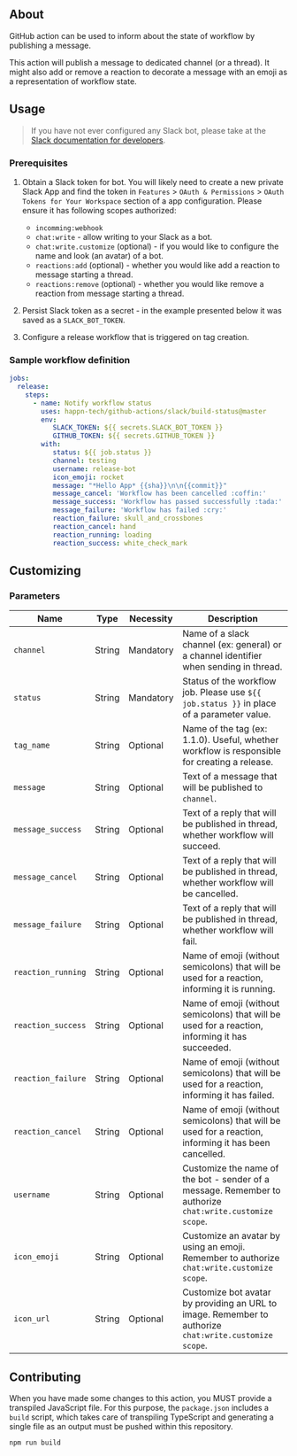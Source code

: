 ## About

GitHub action can be used to inform about the state of workflow by publishing a message.

This action will publish a message to dedicated channel (or a thread). It might also add or remove a
reaction to decorate a message with an emoji as a representation of workflow state.

## Usage

> If you have not ever configured any Slack bot, please take at the [Slack documentation for developers](https://api.slack.com/authentication/basics).

### Prerequisites

1. Obtain a Slack token for bot. You will likely need to create a new private Slack App and find the
   token in `Features` > `OAuth & Permissions` > `OAuth Tokens for Your Workspace` section of a app
   configuration. Please ensure it has following scopes authorized:

    * `incomming:webhook`
    * `chat:write` - allow writing to your Slack as a bot.
    * `chat:write.customize` (optional) - if you would like to configure the name and look (an
      avatar) of a bot.
    * `reactions:add` (optional) - whether you would like add a reaction to message starting a
      thread.
    * `reactions:remove` (optional) - whether you would like remove a reaction from message starting
      a thread.

2. Persist Slack token as a secret - in the example presented below it was saved as
   a `SLACK_BOT_TOKEN`.

3. Configure a release workflow that is triggered on tag creation.

### Sample workflow definition

```yaml
jobs:
  release:
    steps:
      - name: Notify workflow status
        uses: happn-tech/github-actions/slack/build-status@master
        env:
           SLACK_TOKEN: ${{ secrets.SLACK_BOT_TOKEN }}
           GITHUB_TOKEN: ${{ secrets.GITHUB_TOKEN }}
        with:
           status: ${{ job.status }}
           channel: testing
           username: release-bot
           icon_emoji: rocket
           message: "*Hello App* {{sha}}\n\n{{commit}}"
           message_cancel: 'Workflow has been cancelled :coffin:'
           message_success: 'Workflow has passed successfully :tada:'
           message_failure: 'Workflow has failed :cry:'
           reaction_failure: skull_and_crossbones
           reaction_cancel: hand
           reaction_running: loading
           reaction_success: white_check_mark
```

## Customizing

### Parameters

| Name | Type | Necessity | Description |
| ---- | ---- | --------- | ----------- |
| `channel` | String | Mandatory | Name of a slack channel (ex: general) or a channel identifier when sending in thread. |
| `status` | String | Mandatory | Status of the workflow job. Please use `${{ job.status }}` in place of a parameter value. |
| `tag_name` | String | Optional | Name of the tag (ex: 1.1.0). Useful, whether workflow is responsible for creating a release. |
| `message` | String | Optional | Text of a message that will be published to `channel`. |
| `message_success` | String | Optional | Text of a reply that will be published in thread, whether workflow will succeed. |
| `message_cancel` | String | Optional | Text of a reply that will be published in thread, whether workflow will be cancelled. |
| `message_failure` | String | Optional | Text of a reply that will be published in thread, whether workflow will fail. |
| `reaction_running` | String | Optional | Name of emoji (without semicolons) that will be used for a reaction, informing it is running. |
| `reaction_success` | String | Optional | Name of emoji (without semicolons) that will be used for a reaction, informing it has succeeded. |
| `reaction_failure` | String | Optional | Name of emoji (without semicolons) that will be used for a reaction, informing it has failed. |
| `reaction_cancel` | String | Optional | Name of emoji (without semicolons) that will be used for a reaction, informing it has been cancelled. |
| `username` | String | Optional | Customize the name of the bot - sender of a message. Remember to authorize `chat:write.customize scope`. |
| `icon_emoji` | String | Optional | Customize an avatar by using an emoji. Remember to authorize `chat:write.customize scope`. |
| `icon_url` | String | Optional | Customize bot avatar by providing an URL to image. Remember to authorize `chat:write.customize scope`. |

## Contributing

When you have made some changes to this action, you MUST provide a transpiled JavaScript file. For
this purpose, the `package.json` includes a `build` script, which takes care of transpiling
TypeScript and generating a single file as an output must be pushed within this repository.

```shell
npm run build
```
